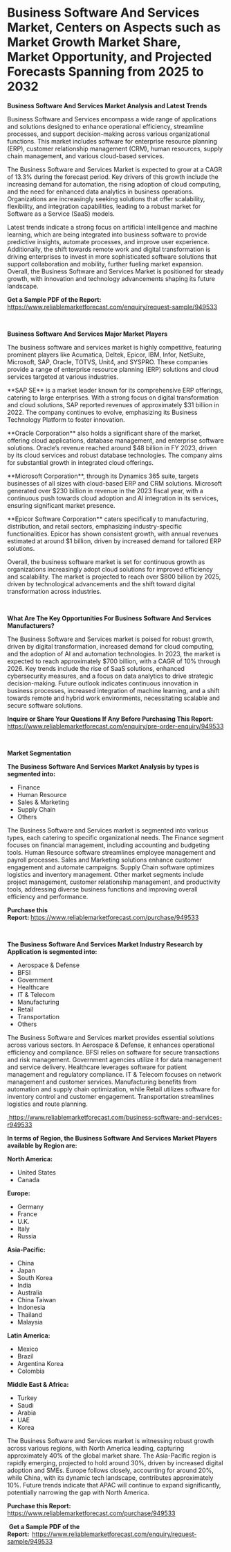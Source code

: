 <p><h1>Business Software And Services Market, Centers on Aspects such as Market Growth Market Share, Market Opportunity, and Projected Forecasts Spanning from 2025 to 2032</h1></p><p><strong>Business Software And Services Market Analysis and Latest Trends</strong></p>
<p><p>Business Software and Services encompass a wide range of applications and solutions designed to enhance operational efficiency, streamline processes, and support decision-making across various organizational functions. This market includes software for enterprise resource planning (ERP), customer relationship management (CRM), human resources, supply chain management, and various cloud-based services. </p><p>The Business Software and Services Market is expected to grow at a CAGR of 13.3% during the forecast period. Key drivers of this growth include the increasing demand for automation, the rising adoption of cloud computing, and the need for enhanced data analytics in business operations. Organizations are increasingly seeking solutions that offer scalability, flexibility, and integration capabilities, leading to a robust market for Software as a Service (SaaS) models.</p><p>Latest trends indicate a strong focus on artificial intelligence and machine learning, which are being integrated into business software to provide predictive insights, automate processes, and improve user experience. Additionally, the shift towards remote work and digital transformation is driving enterprises to invest in more sophisticated software solutions that support collaboration and mobility, further fueling market expansion. Overall, the Business Software and Services Market is positioned for steady growth, with innovation and technology advancements shaping its future landscape.</p></p>
<p><strong>Get a Sample PDF of the Report:&nbsp;</strong> <a href="https://www.reliablemarketforecast.com/enquiry/request-sample/949533?utm_campaign=1890&utm_medium=2&utm_source=Github&utm_content=ia&utm_term=17042025&utm_id=business-software-and-services">https://www.reliablemarketforecast.com/enquiry/request-sample/949533</a></p>
<p>&nbsp;</p>
<p><strong>Business Software And Services Major Market Players</strong></p>
<p><p>The business software and services market is highly competitive, featuring prominent players like Acumatica, Deltek, Epicor, IBM, Infor, NetSuite, Microsoft, SAP, Oracle, TOTVS, Unit4, and SYSPRO. These companies provide a range of enterprise resource planning (ERP) solutions and cloud services targeted at various industries.</p><p>**SAP SE** is a market leader known for its comprehensive ERP offerings, catering to large enterprises. With a strong focus on digital transformation and cloud solutions, SAP reported revenues of approximately $31 billion in 2022. The company continues to evolve, emphasizing its Business Technology Platform to foster innovation.</p><p>**Oracle Corporation** also holds a significant share of the market, offering cloud applications, database management, and enterprise software solutions. Oracle’s revenue reached around $48 billion in FY 2023, driven by its cloud services and robust database technologies. The company aims for substantial growth in integrated cloud offerings.</p><p>**Microsoft Corporation**, through its Dynamics 365 suite, targets businesses of all sizes with cloud-based ERP and CRM solutions. Microsoft generated over $230 billion in revenue in the 2023 fiscal year, with a continuous push towards cloud adoption and AI integration in its services, ensuring significant market presence.</p><p>**Epicor Software Corporation** caters specifically to manufacturing, distribution, and retail sectors, emphasizing industry-specific functionalities. Epicor has shown consistent growth, with annual revenues estimated at around $1 billion, driven by increased demand for tailored ERP solutions.</p><p>Overall, the business software market is set for continuous growth as organizations increasingly adopt cloud solutions for improved efficiency and scalability. The market is projected to reach over $800 billion by 2025, driven by technological advancements and the shift toward digital transformation across industries.</p></p>
<p>&nbsp;</p>
<p><strong>What Are The Key Opportunities For Business Software And Services Manufacturers?</strong></p>
<p><p>The Business Software and Services market is poised for robust growth, driven by digital transformation, increased demand for cloud computing, and the adoption of AI and automation technologies. In 2023, the market is expected to reach approximately $700 billion, with a CAGR of 10% through 2026. Key trends include the rise of SaaS solutions, enhanced cybersecurity measures, and a focus on data analytics to drive strategic decision-making. Future outlook indicates continuous innovation in business processes, increased integration of machine learning, and a shift towards remote and hybrid work environments, necessitating scalable and secure software solutions.</p></p>
<p><strong>Inquire or Share Your Questions If Any Before Purchasing This Report:</strong> <a href="https://www.reliablemarketforecast.com/enquiry/pre-order-enquiry/949533?utm_campaign=1890&utm_medium=2&utm_source=Github&utm_content=ia&utm_term=17042025&utm_id=business-software-and-services">https://www.reliablemarketforecast.com/enquiry/pre-order-enquiry/949533</a></p>
<p>&nbsp;</p>
<p><strong>Market Segmentation</strong></p>
<p><strong>The Business Software And Services Market Analysis by types is segmented into:</strong></p>
<p><ul><li>Finance</li><li>Human Resource</li><li>Sales & Marketing</li><li>Supply Chain</li><li>Others</li></ul></p>
<p><p>The Business Software and Services market is segmented into various types, each catering to specific organizational needs. The Finance segment focuses on financial management, including accounting and budgeting tools. Human Resource software streamlines employee management and payroll processes. Sales and Marketing solutions enhance customer engagement and automate campaigns. Supply Chain software optimizes logistics and inventory management. Other market segments include project management, customer relationship management, and productivity tools, addressing diverse business functions and improving overall efficiency and performance.</p></p>
<p><strong>Purchase this Report:&nbsp;</strong><a href="https://www.reliablemarketforecast.com/purchase/949533?utm_campaign=1890&utm_medium=2&utm_source=Github&utm_content=ia&utm_term=17042025&utm_id=business-software-and-services">https://www.reliablemarketforecast.com/purchase/949533</a></p>
<p>&nbsp;</p>
<p><strong>The Business Software And Services Market Industry Research by Application is segmented into:</strong></p>
<p><ul><li>Aerospace & Defense</li><li>BFSI</li><li>Government</li><li>Healthcare</li><li>IT & Telecom</li><li>Manufacturing</li><li>Retail</li><li>Transportation</li><li>Others</li></ul></p>
<p><p>The Business Software and Services market provides essential solutions across various sectors. In Aerospace & Defense, it enhances operational efficiency and compliance. BFSI relies on software for secure transactions and risk management. Government agencies utilize it for data management and service delivery. Healthcare leverages software for patient management and regulatory compliance. IT & Telecom focuses on network management and customer services. Manufacturing benefits from automation and supply chain optimization, while Retail utilizes software for inventory control and customer engagement. Transportation streamlines logistics and route planning.</p></p>
<p><a href="https://www.reliablemarketforecast.com/business-software-and-services-r949533?utm_campaign=1890&utm_medium=2&utm_source=Github&utm_content=ia&utm_term=17042025&utm_id=business-software-and-services">&nbsp;https://www.reliablemarketforecast.com/business-software-and-services-r949533</a></p>
<p><strong>In terms of Region, the Business Software And Services Market Players available by Region are:</strong></p>
<p>
    <p> <strong> North America: </strong>
        <ul>
            <li>United States</li>
            <li>Canada</li>
        </ul>
        </p> 
    <p> <strong> Europe: </strong>
        <ul>
            <li>Germany</li>
            <li>France</li>
            <li>U.K.</li>
            <li>Italy</li>
            <li>Russia</li>
        </ul>
        </p> 
    <p> <strong> Asia-Pacific: </strong>
        <ul>
            <li>China</li>
            <li>Japan</li>
            <li>South Korea</li>
            <li>India</li>
            <li>Australia</li>
            <li>China Taiwan</li>
            <li>Indonesia</li>
            <li>Thailand</li>
            <li>Malaysia</li>
        </ul>
        </p> 
    <p> <strong> Latin America: </strong>
        <ul>
            <li>Mexico</li>
            <li>Brazil</li>
            <li>Argentina Korea</li>
            <li>Colombia</li>
        </ul>
        </p> 
    <p> <strong> Middle East & Africa: </strong>
        <ul>
            <li>Turkey</li>
            <li>Saudi</li>
            <li>Arabia</li>
            <li>UAE</li>
            <li>Korea</li>
        </ul>
    </p>
    </p>
<p><p>The Business Software and Services market is witnessing robust growth across various regions, with North America leading, capturing approximately 40% of the global market share. The Asia-Pacific region is rapidly emerging, projected to hold around 30%, driven by increased digital adoption and SMEs. Europe follows closely, accounting for around 20%, while China, with its dynamic tech landscape, contributes approximately 10%. Future trends indicate that APAC will continue to expand significantly, potentially narrowing the gap with North America.</p></p>
<p><strong>Purchase this Report: </strong><a href="https://www.reliablemarketforecast.com/purchase/949533?utm_campaign=1890&utm_medium=2&utm_source=Github&utm_content=ia&utm_term=17042025&utm_id=business-software-and-services">https://www.reliablemarketforecast.com/purchase/949533</a></p>
<p>&nbsp;<strong>Get a Sample PDF of the Report:&nbsp;&nbsp;</strong><a href="https://www.reliablemarketforecast.com/enquiry/request-sample/949533?utm_campaign=1890&utm_medium=2&utm_source=Github&utm_content=ia&utm_term=17042025&utm_id=business-software-and-services">https://www.reliablemarketforecast.com/enquiry/request-sample/949533</a></p>
<p><strong></strong></p>
<p><p></p><p></p><p></p></p>